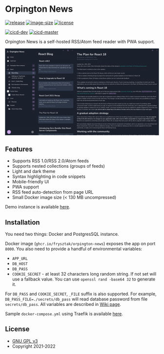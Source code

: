 # Orpington News

[![release](https://img.shields.io/github/v/release/frysztak/orpington-news)](https://github.com/frysztak/orpington-news/releases)
[![image-size](https://ghcr-badge.herokuapp.com/frysztak/orpington-news/size)](https://github.com/frysztak/orpington-news/pkgs/container/orpington-news)
[![license](https://img.shields.io/github/license/frysztak/orpington-news)](https://github.com/frysztak/orpington-news/blob/master/LICENSE)

[![cicd-dev](https://github.com/frysztak/orpington-news/actions/workflows/dev.yml/badge.svg)](https://github.com/frysztak/orpington-news/actions/workflows/dev.yml)
[![cicd-master](https://github.com/frysztak/orpington-news/actions/workflows/main.yml/badge.svg)](https://github.com/frysztak/orpington-news/actions/workflows/main.yml)

Orpington News is a self-hosted RSS/Atom feed reader with PWA support.

![screenshot-1](./assets/screenshot.webp)

## Features

- Supports RSS 1.0/RSS 2.0/Atom feeds
- Supports nested collections (groups of feeds)
- Light and dark theme
- Syntax highlighting in code snippets
- Mobile-friendly UI
- PWA support
- RSS feed auto-detection from page URL
- Small Docker image size (< 130 MB uncompressed)

Demo instance is available [here](https://news-demo.orpington.software/).

## Installation

You need two things: Docker and PostgresSQL instance.

Docker image (`ghcr.io/frysztak/orpington-news`) exposes the app on port `8000`. You also need to provide a handful of environmental variables:

- `APP_URL`
- `DB_HOST`
- `DB_PASS`
- `COOKIE_SECRET` - at least 32 characters long random string. If not set will use a fallback value. You can use `openssl rand -base64 32` to generate it.

For `DB_PASS` and `COOKIE_SECRET`, `_FILE` suffix is also supported. For example, `DB_PASS_FILE=./secrets/db_pass` will read database
password from file `secrets/db_pass`. All variables are described in [Wiki page](https://github.com/frysztak/orpington-news/wiki/Env-variables).

Sample `docker-compose.yml` using Traefik is available [here](https://github.com/frysztak/orpington-news/blob/master/docker-compose.yml).

## License

- [GNU GPL v3](http://www.gnu.org/licenses/gpl.html)
- Copyright 2021-2022
